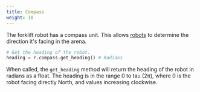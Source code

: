 ```yaml
---
title: Compass
weight: 10
---
```


The forklift robot has a compass unit. This allows [robots](/robots/) to determine the direction it's facing in the arena.

```python
# Get the heading of the robot.
heading = r.compass.get_heading() # Radians
```

When called, the `get_heading` method will return the heading of the robot in radians as a float. The heading is in the range 0 to tau (2π), where 0 is the robot facing directly North, and values increasing clockwise.
